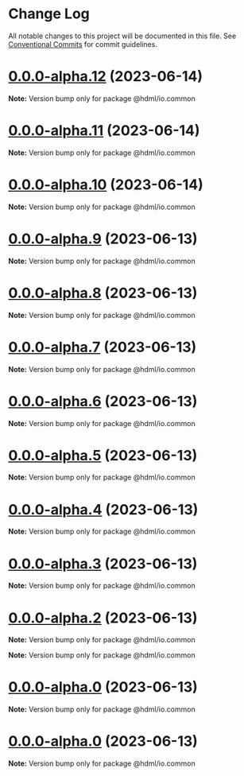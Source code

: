 # Change Log

All notable changes to this project will be documented in this file.
See [Conventional Commits](https://conventionalcommits.org) for commit guidelines.

# [0.0.0-alpha.12](https://github.com/hdml-github/hdml/compare/v0.0.0-alpha.11...v0.0.0-alpha.12) (2023-06-14)

**Note:** Version bump only for package @hdml/io.common

# [0.0.0-alpha.11](https://github.com/hdml-github/hdml/compare/v0.0.0-alpha.10...v0.0.0-alpha.11) (2023-06-14)

**Note:** Version bump only for package @hdml/io.common

# [0.0.0-alpha.10](https://github.com/hdml-github/hdml/compare/v0.0.0-alpha.9...v0.0.0-alpha.10) (2023-06-14)

**Note:** Version bump only for package @hdml/io.common

# [0.0.0-alpha.9](https://github.com/hdml-github/hdml/compare/v0.0.0-alpha.8...v0.0.0-alpha.9) (2023-06-13)

**Note:** Version bump only for package @hdml/io.common

# [0.0.0-alpha.8](https://github.com/hdml-github/hdml/compare/v0.0.0-alpha.7...v0.0.0-alpha.8) (2023-06-13)

**Note:** Version bump only for package @hdml/io.common

# [0.0.0-alpha.7](https://github.com/hdml-github/hdml/compare/v0.0.0-alpha.6...v0.0.0-alpha.7) (2023-06-13)

**Note:** Version bump only for package @hdml/io.common

# [0.0.0-alpha.6](https://github.com/hdml-github/hdml/compare/v0.0.0-alpha.5...v0.0.0-alpha.6) (2023-06-13)

**Note:** Version bump only for package @hdml/io.common

# [0.0.0-alpha.5](https://github.com/hdml-github/hdml/compare/v0.0.0-alpha.4...v0.0.0-alpha.5) (2023-06-13)

**Note:** Version bump only for package @hdml/io.common

# [0.0.0-alpha.4](https://github.com/hdml-github/hdml/compare/v0.0.0-alpha.3...v0.0.0-alpha.4) (2023-06-13)

**Note:** Version bump only for package @hdml/io.common

# [0.0.0-alpha.3](https://github.com/hdml-github/hdml/compare/v0.0.0-alpha.2...v0.0.0-alpha.3) (2023-06-13)

**Note:** Version bump only for package @hdml/io.common

# [0.0.0-alpha.2](https://github.com/hdml-github/hdml/compare/v0.0.0-alpha.1...v0.0.0-alpha.2) (2023-06-13)

**Note:** Version bump only for package @hdml/io.common

**Note:** Version bump only for package @hdml/io.common

# [0.0.0-alpha.0](https://github.com/hdml-github/hdml/compare/v0.0.0-alpha.1...v0.0.0-alpha.0) (2023-06-13)

**Note:** Version bump only for package @hdml/io.common

# [0.0.0-alpha.0](https://github.com/hdml-github/hdml/compare/v0.0.0-alpha.1...v0.0.0-alpha.0) (2023-06-13)

**Note:** Version bump only for package @hdml/io.common
